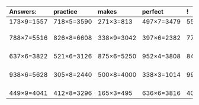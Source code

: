 | Answers: | practice | makes | perfect | ! |
| :--- | :--- | :--- | :--- | :--- |
| 173×9=1557 | 718×5=3590 | 271×3=813 | 497×7=3479 | 557×9=5013 | 
|   |   |   |   |   | 
|   |   |   |   |   | 
|   |   |   |   |   | 
| 788×7=5516 | 826×8=6608 | 338×9=3042 | 397×6=2382 | 776×4=3104 | 
|   |   |   |   |   | 
|   |   |   |   |   | 
|   |   |   |   |   | 
|   |   |   |   |   | 
| 637×6=3822 | 521×6=3126 | 875×6=5250 | 952×4=3808 | 849×4=3396 | 
|   |   |   |   |   | 
|   |   |   |   |   | 
|   |   |   |   |   | 
|   |   |   |   |   | 
| 938×6=5628 | 305×8=2440 | 500×8=4000 | 338×3=1014 | 997×5=4985 | 
|   |   |   |   |   | 
|   |   |   |   |   | 
|   |   |   |   |   | 
|   |   |   |   |   | 
| 449×9=4041 | 412×8=3296 | 165×3=495 | 636×6=3816 | 400×8=3200 | 
